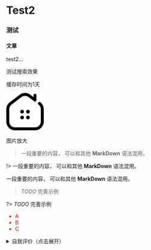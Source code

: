 # Test2

### 测试

#### 文章

test2...

测试搜索效果

缓存时间为1天

<img src="_media/icon.svg" style="width:100px;" />

图片放大

> 一段重要的内容， 可以和其他 **MarkDown** 语法混用。

!> 一段重要的内容， 可以和其他 **MarkDown** 语法混用。

<p class='tip'>一段重要的内容， 可以和其他 <strong>MarkDown</strong> 语法混用。</p>

> _TODO_ 完善示例

?> _TODO_ 完善示例

<div style='color: red;'>

- A
- B
- C

</div>

<details>
<summary>自我评价（点击展开）</summary>

- Abc
- Abc

</details>

